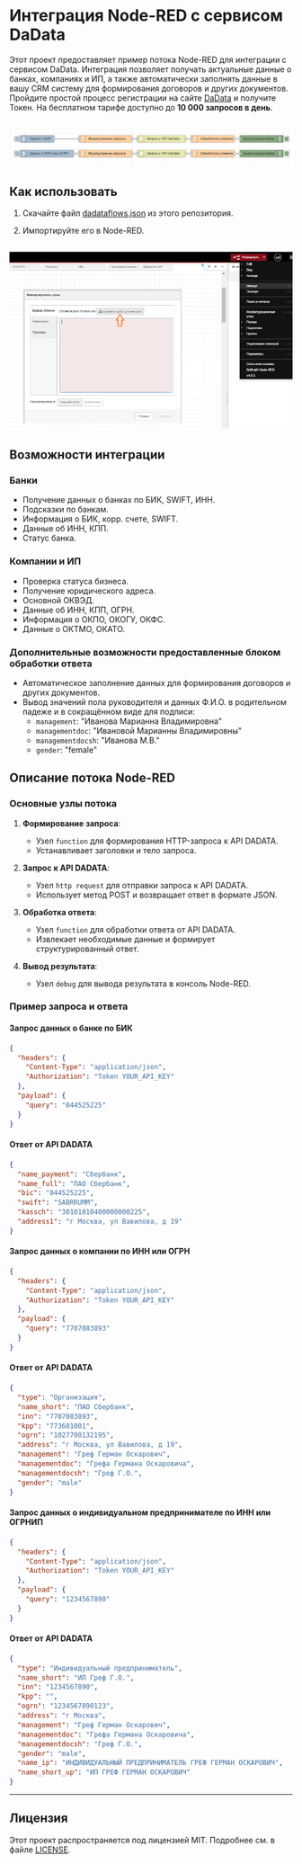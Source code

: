 # Интеграция Node-RED с сервисом DaData

Этот проект предоставляет пример потока Node-RED для интеграции с сервисом DaData. Интеграция позволяет получать актуальные данные о банках, компаниях и ИП, а также автоматически заполнять данные в вашу CRM систему для формирования договоров и других документов.
Пройдите простой процесс регистрации на сайте [DaData](https://dadata.ru/) и получите Токен. 
На бесплатном тарифе доступно до **10 000 запросов в день**. 

![Описание фото](https://github.com/NodeRedBPM/DaData-Node-Red/blob/main/dadataflow.png)
---
## Как использовать
1. Скачайте файл [dadataflows.json](https://github.com/NodeRedBPM/DaData-Node-Red/blob/main/dadataflow.json) из этого репозитория.

2. Импортируйте его в Node-RED.
   
![Описание фото](https://github.com/NodeRedBPM/MegaCRM-API-Node-Red/blob/main/importfile.png)
---
## Возможности интеграции

### Банки
- Получение данных о банках по БИК, SWIFT, ИНН.
- Подсказки по банкам.
- Информация о БИК, корр. счете, SWIFT.
- Данные об ИНН, КПП.
- Статус банка.

### Компании и ИП
- Проверка статуса бизнеса.
- Получение юридического адреса.
- Основной ОКВЭД.
- Данные об ИНН, КПП, ОГРН.
- Информация о ОКПО, ОКОГУ, ОКФС.
- Данные о ОКТМО, ОКАТО.

### Дополнительные возможности предоставленные блоком обработки ответа
- Автоматическое заполнение данных для формирования договоров и других документов.
- Вывод значений пола руководителя и данных Ф.И.О. в родительном падеже и в сокращённом виде для подписи:
  - `management`: "Иванова Марианна Владимировна"
  - `managementdoc`: "Ивановой Марианны Владимировны"
  - `managementdocsh`: "Иванова М.В."
  - `gender`: "female"

## Описание потока Node-RED

### Основные узлы потока

1. **Формирование запроса**:
   - Узел `function` для формирования HTTP-запроса к API DADATA.
   - Устанавливает заголовки и тело запроса.

2. **Запрос к API DADATA**:
   - Узел `http request` для отправки запроса к API DADATA.
   - Использует метод POST и возвращает ответ в формате JSON.

3. **Обработка ответа**:
   - Узел `function` для обработки ответа от API DADATA.
   - Извлекает необходимые данные и формирует структурированный ответ.

4. **Вывод результата**:
   - Узел `debug` для вывода результата в консоль Node-RED.

### Пример запроса и ответа

#### Запрос данных о банке по БИК
```json
{
  "headers": {
    "Content-Type": "application/json",
    "Authorization": "Token YOUR_API_KEY"
  },
  "payload": {
    "query": "044525225"
  }
}
```

#### Ответ от API DADATA
```json
{
  "name_payment": "Сбербанк",
  "name_full": "ПАО Сбербанк",
  "bic": "044525225",
  "swift": "SABRRUMM",
  "kassch": "30101810400000000225",
  "address1": "г Москва, ул Вавилова, д 19"
}
```
#### Запрос данных о компании по ИНН или ОГРН
```json
{
  "headers": {
    "Content-Type": "application/json",
    "Authorization": "Token YOUR_API_KEY"
  },
  "payload": {
    "query": "7707083893"
  }
}
```
#### Ответ от API DADATA
```json
{
  "type": "Организация",
  "name_short": "ПАО Сбербанк",
  "inn": "7707083893",
  "kpp": "773601001",
  "ogrn": "1027700132195",
  "address": "г Москва, ул Вавилова, д 19",
  "management": "Греф Герман Оскарович",
  "managementdoc": "Грефа Германа Оскаровича",
  "managementdocsh": "Греф Г.О.",
  "gender": "male"
}
```

#### Запрос данных о индивидуальном предпринимателе по ИНН или ОГРНИП
```json
{
  "headers": {
    "Content-Type": "application/json",
    "Authorization": "Token YOUR_API_KEY"
  },
  "payload": {
    "query": "1234567890"
  }
}
```

#### Ответ от API DADATA
```json
{
  "type": "Индивидуальный предприниматель",
  "name_short": "ИП Греф Г.О.",
  "inn": "1234567890",
  "kpp": "",
  "ogrn": "1234567890123",
  "address": "г Москва",
  "management": "Греф Герман Оскарович",
  "managementdoc": "Грефа Германа Оскаровича",
  "managementdocsh": "Греф Г.О.",
  "gender": "male",
  "name_ip": "ИНДИВИДУАЛЬНЫЙ ПРЕДПРИНИМАТЕЛЬ ГРЕФ ГЕРМАН ОСКАРОВИЧ",
  "name_short_up": "ИП ГРЕФ ГЕРМАН ОСКАРОВИЧ"
}
```
---
## Лицензия
Этот проект распространяется под лицензией MIT. Подробнее см. в файле [LICENSE](LICENSE).
